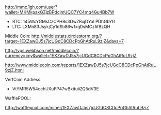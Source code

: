 <http://mmc.1gh.com/user?wallet=MKMkpaxGZjzBPdcjmUQC7YC4mq4Gu4Bb7W>

- BTC: 145WcYGMsCzCPHBs3DwZBxjDYaLPDhGbYG
- LTC: LXMn83JsykjCy1dSb86wfxqDsMCz5fBzQH


Middle Coin:
http://middlestats.circlestorm.org/?target=1EXZawDJ5s7jcUGdC8CDcPpGhAtRuL9zjZ&days=7

http://vps.webbson.net/middlecoin/?currency=cny&wallet=1EXZawDJ5s7jcUGdC8CDcPpGhAtRuL9zjZ

http://www.middlecoin.com/reports/1EXZawDJ5s7jcUGdC8CDcPpGhAtRuL9zjZ.html

VertCoin Address:

- VtYMR5W54cchUXuFP47wBxituiiZQ5dV3E


WafflePOOL:

http://wafflepool.com/miner/1EXZawDJ5s7jcUGdC8CDcPpGhAtRuL9zjZ
